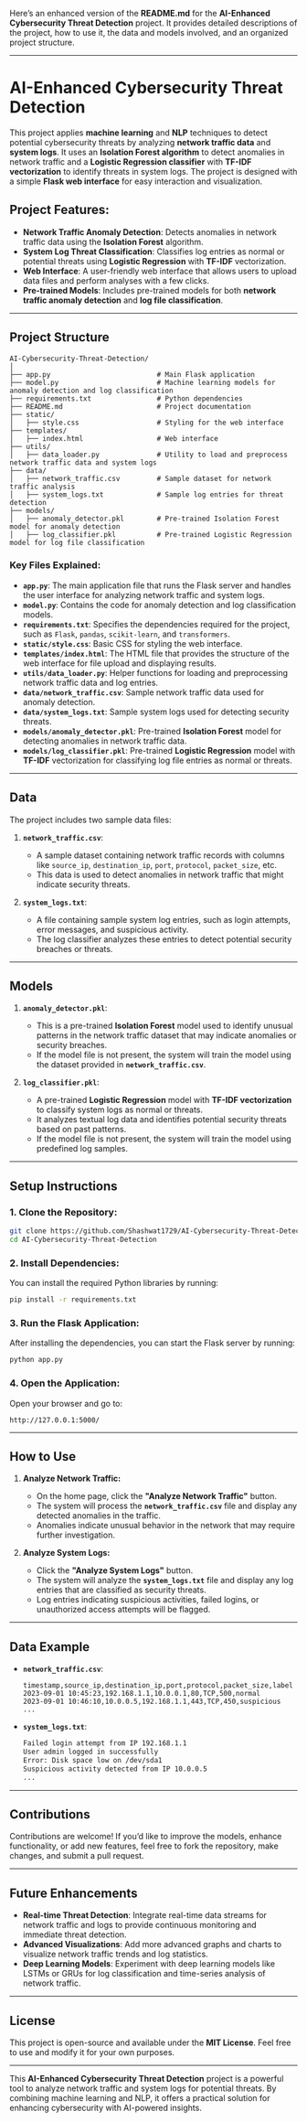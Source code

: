Here’s an enhanced version of the **README.md** for the **AI-Enhanced Cybersecurity Threat Detection** project. It provides detailed descriptions of the project, how to use it, the data and models involved, and an organized project structure.

---

# **AI-Enhanced Cybersecurity Threat Detection**

This project applies **machine learning** and **NLP** techniques to detect potential cybersecurity threats by analyzing **network traffic data** and **system logs**. It uses an **Isolation Forest algorithm** to detect anomalies in network traffic and a **Logistic Regression classifier** with **TF-IDF vectorization** to identify threats in system logs. The project is designed with a simple **Flask web interface** for easy interaction and visualization.

## **Project Features**:
- **Network Traffic Anomaly Detection**: Detects anomalies in network traffic data using the **Isolation Forest** algorithm.
- **System Log Threat Classification**: Classifies log entries as normal or potential threats using **Logistic Regression** with **TF-IDF** vectorization.
- **Web Interface**: A user-friendly web interface that allows users to upload data files and perform analyses with a few clicks.
- **Pre-trained Models**: Includes pre-trained models for both **network traffic anomaly detection** and **log file classification**.

---

## **Project Structure**

```
AI-Cybersecurity-Threat-Detection/
│
├── app.py                          # Main Flask application
├── model.py                        # Machine learning models for anomaly detection and log classification
├── requirements.txt                # Python dependencies
├── README.md                       # Project documentation
├── static/
│   ├── style.css                   # Styling for the web interface
├── templates/
│   ├── index.html                  # Web interface
├── utils/
│   ├── data_loader.py              # Utility to load and preprocess network traffic data and system logs
├── data/
│   ├── network_traffic.csv         # Sample dataset for network traffic analysis
│   ├── system_logs.txt             # Sample log entries for threat detection
├── models/
│   ├── anomaly_detector.pkl        # Pre-trained Isolation Forest model for anomaly detection
│   ├── log_classifier.pkl          # Pre-trained Logistic Regression model for log file classification
```

### **Key Files Explained**:
- **`app.py`**: The main application file that runs the Flask server and handles the user interface for analyzing network traffic and system logs.
- **`model.py`**: Contains the code for anomaly detection and log classification models.
- **`requirements.txt`**: Specifies the dependencies required for the project, such as `Flask`, `pandas`, `scikit-learn`, and `transformers`.
- **`static/style.css`**: Basic CSS for styling the web interface.
- **`templates/index.html`**: The HTML file that provides the structure of the web interface for file upload and displaying results.
- **`utils/data_loader.py`**: Helper functions for loading and preprocessing network traffic data and log entries.
- **`data/network_traffic.csv`**: Sample network traffic data used for anomaly detection.
- **`data/system_logs.txt`**: Sample system logs used for detecting security threats.
- **`models/anomaly_detector.pkl`**: Pre-trained **Isolation Forest** model for detecting anomalies in network traffic data.
- **`models/log_classifier.pkl`**: Pre-trained **Logistic Regression** model with **TF-IDF** vectorization for classifying log file entries as normal or threats.

---

## **Data**

The project includes two sample data files:
1. **`network_traffic.csv`**:
   - A sample dataset containing network traffic records with columns like `source_ip`, `destination_ip`, `port`, `protocol`, `packet_size`, etc.
   - This data is used to detect anomalies in network traffic that might indicate security threats.

2. **`system_logs.txt`**:
   - A file containing sample system log entries, such as login attempts, error messages, and suspicious activity.
   - The log classifier analyzes these entries to detect potential security breaches or threats.

---

## **Models**

1. **`anomaly_detector.pkl`**:
   - This is a pre-trained **Isolation Forest** model used to identify unusual patterns in the network traffic dataset that may indicate anomalies or security breaches.
   - If the model file is not present, the system will train the model using the dataset provided in **`network_traffic.csv`**.

2. **`log_classifier.pkl`**:
   - A pre-trained **Logistic Regression** model with **TF-IDF vectorization** to classify system logs as normal or threats.
   - It analyzes textual log data and identifies potential security threats based on past patterns.
   - If the model file is not present, the system will train the model using predefined log samples.

---

## **Setup Instructions**

### **1. Clone the Repository:**
   ```bash
   git clone https://github.com/Shashwat1729/AI-Cybersecurity-Threat-Detection.git
   cd AI-Cybersecurity-Threat-Detection
   ```

### **2. Install Dependencies:**
   You can install the required Python libraries by running:
   ```bash
   pip install -r requirements.txt
   ```

### **3. Run the Flask Application:**
   After installing the dependencies, you can start the Flask server by running:
   ```bash
   python app.py
   ```

### **4. Open the Application:**
   Open your browser and go to:
   ```
   http://127.0.0.1:5000/
   ```

---

## **How to Use**

1. **Analyze Network Traffic:**
   - On the home page, click the **"Analyze Network Traffic"** button.
   - The system will process the **`network_traffic.csv`** file and display any detected anomalies in the traffic.
   - Anomalies indicate unusual behavior in the network that may require further investigation.

2. **Analyze System Logs:**
   - Click the **"Analyze System Logs"** button.
   - The system will analyze the **`system_logs.txt`** file and display any log entries that are classified as security threats.
   - Log entries indicating suspicious activities, failed logins, or unauthorized access attempts will be flagged.

---

## **Data Example**

- **`network_traffic.csv`**:
   ```csv
   timestamp,source_ip,destination_ip,port,protocol,packet_size,label
   2023-09-01 10:45:23,192.168.1.1,10.0.0.1,80,TCP,500,normal
   2023-09-01 10:46:10,10.0.0.5,192.168.1.1,443,TCP,450,suspicious
   ...
   ```

- **`system_logs.txt`**:
   ```txt
   Failed login attempt from IP 192.168.1.1
   User admin logged in successfully
   Error: Disk space low on /dev/sda1
   Suspicious activity detected from IP 10.0.0.5
   ...
   ```

---

## **Contributions**

Contributions are welcome! If you’d like to improve the models, enhance functionality, or add new features, feel free to fork the repository, make changes, and submit a pull request.

---

## **Future Enhancements**

- **Real-time Threat Detection**: Integrate real-time data streams for network traffic and logs to provide continuous monitoring and immediate threat detection.
- **Advanced Visualizations**: Add more advanced graphs and charts to visualize network traffic trends and log statistics.
- **Deep Learning Models**: Experiment with deep learning models like LSTMs or GRUs for log classification and time-series analysis of network traffic.

---

## **License**

This project is open-source and available under the **MIT License**. Feel free to use and modify it for your own purposes.

---

This **AI-Enhanced Cybersecurity Threat Detection** project is a powerful tool to analyze network traffic and system logs for potential threats. By combining machine learning and NLP, it offers a practical solution for enhancing cybersecurity with AI-powered insights.
